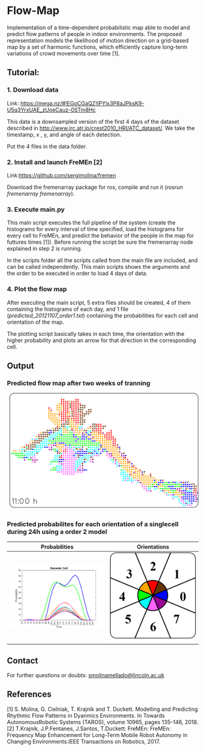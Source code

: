 # Flow-Map
Implementation of a time-dependent probabilistic map able to model and predict flow patterns of people in indoor environments. The proposed representation models the likelihood of motion direction on a grid-based map by a set of harmonic functions, which efficiently capture long-term variations of crowd movements over time [1].


## Tutorial:
### 1. Download data 
Link: https://mega.nz/#!EGoCGaQZ!IPYlx3P8aJPksK9-U5q3YrxUAE_zUoeCauz-0STm8Hc

This data is a downsampled version of the first 4 days of the dataset described in http://www.irc.atr.jp/crest2010_HRI/ATC_dataset/. We take the timestamp, x , y, and angle of each detection.

Put the 4 files in the data folder.

### 2. Install and launch FreMEn [2]
Link:https://github.com/sergimolina/fremen

Download the fremenarray package for ros, compile and run it (*rosrun fremenarray fremenarray*).

### 3. Execute main.py
This main script executes the full pipeline of the system (create the histograms for every interval of time specified, load the histograms for every cell to FreMEn, and predict the behavior of the people in the map for futtures times [1]). Before running the script be sure the fremenarray node explained in step 2 is running.

In the scripts folder all the scripts called from the main file are included, and can be called independently. This main scripts shows the arguments and the order to be executed in order to load 4 days of data.

### 4. Plot the flow map
After executing the main script, 5 extra files should be created, 4 of them containing the histograms of each day, and 1 file (*predicted_20121107_order1.txt*) containing the probabilities for each cell and orientation of the map. 

The plotting script basically takes in each time, the orientation with the higher probability and plots an arrow for that direction in the corresponding cell.

## Output
### Predicted flow map after two weeks of tranning
![](./img/predicted_map.gif "Predicted flow map after two weeks of tranning")

### Predicted probabilites for each orientation of a singlecell during 24h using a order 2 model

Probabilities            |  Orientations
:-------------------------:|:-------------------------:
![alt-text-1](https://github.com/sergimolina/Flow-Map/blob/master/img/probabilites_cell.png "Probabilities for each orientation during one day") |  ![alt-text-2](https://github.com/sergimolina/Flow-Map/blob/master/img/cell_orientations.png "Orientations used in each cell")


## Contact
For further questions or doubts: smolinamellado@lincoln.ac.uk

## References
[1] S. Molina, G. Cielniak, T. Krajnik and T. Duckett. Modelling and Predicting Rhythmic Flow Patterns in Dyanmics Environments. In Towards  AutonomousRobotic Systems (TAROS), volume 10965, pages 135–146, 2018. 
[2] T.Krajnik, J.P.Fentanes, J.Santos, T.Duckett: FreMEn: FreMEn: Frequency Map Enhancement for Long-Term Mobile Robot Autonomy in Changing Environments.IEEE Transactions on Robotics, 2017.

